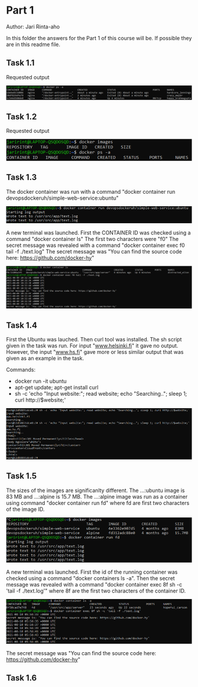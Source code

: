 # Part 1

Author: Jari Rinta-aho

In this folder the answers for the Part 1 of this course will be. If possible they are in this readme file.

## Task 1.1

Requested output 

![alt text](https://github.com/JariRintaaho/DevOps-with-Docker-HY/blob/main/Part1/figs/Fig_1_1.PNG)

## Task 1.2

Requested output 

![alt text](https://github.com/JariRintaaho/DevOps-with-Docker-HY/blob/main/Part1/figs/Fig_1_2.PNG)

## Task 1.3

The docker container was run with a command "docker container run devopsdockeruh/simple-web-service:ubuntu"

![alt text](https://github.com/JariRintaaho/DevOps-with-Docker-HY/blob/main/Part1/figs/Fig_1_3_part1.PNG)

A new terminal was launched. First the CONTAINER ID was checked using a command "docker container ls" The first two characters were "f0" The secret message was revealed with a command "docker container exec f0 tail -f ./text.log" The secret message was "You can find the source code here: https://github.com/docker-hy"

![alt text](https://github.com/JariRintaaho/DevOps-with-Docker-HY/blob/main/Part1/figs/Fig_1_3_part2.PNG)


## Task 1.4

First the Ubuntu was lauched. Then curl tool was installed. The sh script given in the task was run. For input "www.helsinki.fi" it gave no output. However, the input "www.hs.fi" gave more or less similar output that was given as an example in the task.

Commands:
- docker run -it ubuntu
- apt-get update; apt-get install curl
- sh -c 'echo "Input website:"; read website; echo "Searching.."; sleep 1; curl http://$website;'

![alt text](https://github.com/JariRintaaho/DevOps-with-Docker-HY/blob/main/Part1/figs/Fig_1_4.PNG)

## Task 1.5

The sizes of the images are significanlty different. The ...:ubuntu image is 83 MB and ...:alpine is 15.7 MB. The ...:alpine image was run as a container using command "docker container run fd" where fd are first two characters of the image ID.

![alt text](https://github.com/JariRintaaho/DevOps-with-Docker-HY/blob/main/Part1/figs/Fig_1_5_part1_v2.PNG)

A new terminal was launched. First the id of the running container was checked using a command "docker containers ls -a". Then the secret message was revealed with a command "docker container exec 8f sh -c 'tail -f ./text.log'" where 8f are the first two characters of the container ID.

![alt text](https://github.com/JariRintaaho/DevOps-with-Docker-HY/blob/main/Part1/figs/Fig_1_5_part2.PNG)

The secret message was "You can find the source code here: https://github.com/docker-hy"

## Task 1.6

